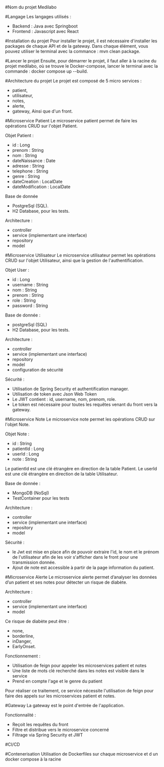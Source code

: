 #Nom du projet
Medilabo

#Langage
Les langages utilisés :
- Backend : Java avec Springboot 
- Frontend : Javascript avec React

#Installation du projet
Pour installer le projet, il est nécessaire d'installer les packages de chaque API et de la gateway. Dans chaque élément, vous pouvez utiliser le terminal avec la commance :  mvn clean package.

#Lancer le projet
Ensuite, pour démarrer le projet, il faut aller à la racine du projet medilabo, où se trouve le Docker-compose, lancer le terminal avec la commande : docker compose up --build.

#Architecture du projet
Le projet est composé de 5 micro services : 
- patient, 
- utilisateur, 
- notes, 
- alerte, 
- gateway, 
Ainsi que d'un front.

#Microservice Patient
Le microservice patient permet de faire les opérations CRUD sur l'objet Patient. 

Objet Patient : 
- id : Long
- prenom : String
- nom : String
- dateNaissance : Date
- adresse : String
- telephone : String
- genre : String
- dateCreation : LocalDate
- dateModification : LocalDate

Base de donnée
- PostgreSql (SQL).
- H2 Database, pour les tests.

Architecture :
- controller
- service (implementant une interface)
- repository
- model

#Microservice Utilisateur
Le microservice utilisateur permet les opérations CRUD sur l'objet Utilisateur, ainsi que la gestion de l'authentification.

Objet User : 
- id : Long
- username : String
- nom : String
- prenom : String
- role : String
- password : String

Base de donnée :
- postgreSql (SQL)
- H2 Database, pour les tests.

Architecture :
- controller
- service (implementant une interface)
- repository
- model
- configuration de sécurité

Sécurité : 
- Utilisation de Spring Security et authentification manager. 
- Utilisation de token avec Json Web Token
- Le JWT contient : id, username, nom, prenom, role.
- Le token est nécessaire pour toutes les requêtes venant du front vers la gateway.

#Microservice Note
Le microservice note permet les opérations CRUD sur l'objet Note.

Objet Note : 
- id : String
- patientId : Long
- userId : Long
- note : String

Le patientId est une clé étrangère en direction de la table Patient. Le userId est une clé étrangère en direction de la table Utilisateur.

Base de donnée : 
- MongoDB (NoSql)
- TestContainer pour les tests

Architecture :
- controller
- service (implementant une interface)
- repository
- model

Sécurité : 
- le Jwt est mise en place afin de pouvoir extraire l'id, le nom et le prénom de l'utilisateur afin de les voir s'afficher dans le front pour une transmission donnée.
- Ajout de note est accessible à partir de la page information du patient.

#Microservice Alerte
Le microservice alerte permet d’analyser les données d’un patient et ses notes pour détecter un risque de diabète.

Architecture : 
- controller
- service (implementant une interface)
- model

Ce risque de diabète peut être : 
- none, 
- borderline, 
- inDanger,
- EarlyOnset.

Fonctionnement : 
- Utilisation de feign pour appeler les microservices patient et notes
- Une liste de mots clé recherché dans les notes est visible dans le service
- Prend en compte l'age et le genre du patient

Pour réaliser ce traitement, ce service nécessite l'utilisation de feign pour faire des appels sur les microservices patient et notes.

#Gateway
La gateway est le point d'entrée de l'application. 

Fonctionnalité : 
- Reçoit les requêtes du front
- Filtre et distribue vers le microservice concerné
- Filtrage via Spring Security et JWT

#CI/CD


#Contenerisation 
Utilisation de Dockerfiles sur chaque microservice et d un docker compose à la racine


